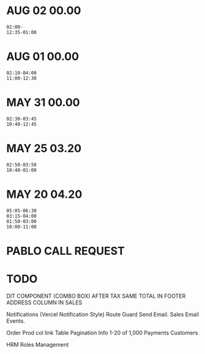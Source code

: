 # AUG 02    00.00
    02:00-
    12:35-01:00
# AUG 01    00.00
    02:10-04:00
    11:00-12:30
# MAY 31    00.00
    02:30-03:45
    10:40-12:45
# MAY 25    03.20
    02:50-03:50
    10:40-01:00
# MAY 20    04.20
    05:05-06:30
    03:15-04:00
    01:50-03:00
    10:00-11:00


# PABLO CALL REQUEST

# TODO
DIT COMPONENT (COMBO BOX)
AFTER TAX SAME TOTAL IN FOOTER
ADDRESS COLUMN IN SALES
<!-- Login Redirect -->
Notifications (Vercel Notification Style)
Route Guard
Send Email.
Sales Email Events.
<!-- Checkmark Flicker -->
Order Prod col link
Table Pagination Info 1-20 of 1,000
Payments
Customers


HRM
Roles Management
